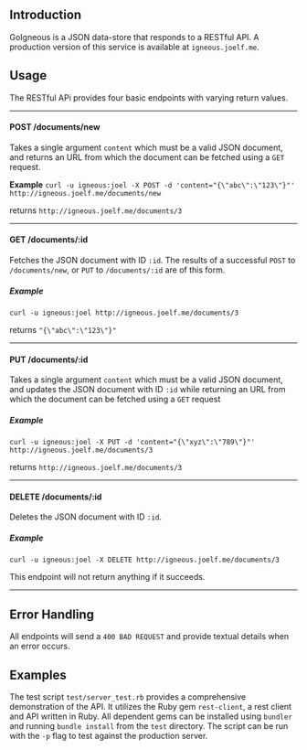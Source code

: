## Introduction

GoIgneous is a JSON data-store that responds to a RESTful API.  A production version of this service is available at ```igneous.joelf.me```.

## Usage

The RESTful APi provides four basic endpoints with varying return values.

---
#### POST /documents/new
Takes a single argument ```content``` which must be a valid JSON document, and returns an URL from which the document can be fetched using a ```GET``` request.

**Example**
```curl -u igneous:joel -X POST -d 'content="{\"abc\":\"123\"}"' http://igneous.joelf.me/documents/new```

returns ```http://igneous.joelf.me/documents/3```

---
#### GET /documents/:id
Fetches the JSON document with ID ```:id```.  The results of a successful ```POST``` to ```/documents/new```, or ```PUT``` to ```/documents/:id``` are of this form.

##### Example
```curl -u igneous:joel http://igneous.joelf.me/documents/3```

returns ```"{\"abc\":\"123\"}"```

---
#### PUT /documents/:id
Takes a single argument ```content``` which must be a valid JSON document, and updates the JSON document with ID ```:id``` while returning an URL from which the document can be fetched using a ```GET``` request

##### Example
```curl -u igneous:joel -X PUT -d 'content="{\"xyz\":\"789\"}"' http://igneous.joelf.me/documents/3```

returns ```http://igneous.joelf.me/documents/3```

---
#### DELETE /documents/:id
Deletes the JSON document with ID ```:id```.

##### Example
```curl -u igneous:joel -X DELETE http://igneous.joelf.me/documents/3```

This endpoint will not return anything if it succeeds.

---

## Error Handling

All endpoints will send a ```400 BAD REQUEST``` and provide textual details when an error occurs.

## Examples

The test script ```test/server_test.rb``` provides a comprehensive demonstration of the API.  It utilizes the Ruby gem ```rest-client```, a rest client and API written in Ruby.  All dependent gems can be installed using ```bundler``` and running ```bundle install``` from the ```test``` directory.  The script can be run with the ```-p``` flag to test against the production server.